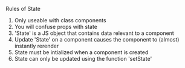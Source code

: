 Rules of State

1) Only useable with class components
2) You will confuse props with state
3) 'State' is a JS object that contains data relevant to a component
4) Update 'State' on a component causes the component to (almost) instantly rerender
5) State must be intialized when a component is created
6) State can only be updated using the function 'setState'